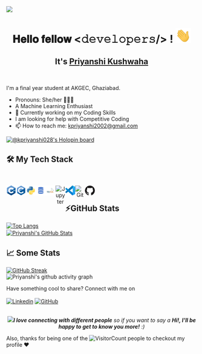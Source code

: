 <img src="https://raw.githubusercontent.com/halfrost/halfrost/master/icons/header_.png"/>
<div align="center">
<h1>𝐇𝐞𝐥𝐥𝐨 𝐟𝐞𝐥𝐥𝐨𝐰 <𝚍𝚎𝚟𝚎𝚕𝚘𝚙𝚎𝚛𝚜/> ! <img src="https://raw.githubusercontent.com/ABSphreak/ABSphreak/master/gifs/Hi.gif" width="40px" /></h1>
<h2 align="center"> It's <a  href="https://www.linkedin.com/in/priyanshi-kushwaha-59a659219//"> Priyanshi Kushwaha</a></h2>
<br>
</div>


I'm a final year student at AKGEC, Ghaziabad.

 -   Pronouns: She/her 🙋🏻‍♀️
 -   A Machine Learning Enthusiast
 - 🔭 Currently working on my Coding Skills
 -   I am looking for help with Competitive Coding
 - 📫 How to reach me: kpriyanshi2002@gmail.com


[![@kpriyanshi028's Holopin board](https://holopin.me/kpriyanshi028#badges)](https://www.holopin.io/@kpriyanshi028#badges)
## 🛠 My Tech Stack
<br>
<p align="center">
<img align="left" alt="Cpp" width="26px" src="https://raw.githubusercontent.com/devicons/devicon/master/icons/cplusplus/cplusplus-original.svg" />
<img align="left" alt="C" width="26px" src="https://raw.githubusercontent.com/devicons/devicon/master/icons/c/c-original.svg" />
<img align="left" alt="Python" width="26px" src="https://raw.githubusercontent.com/devicons/devicon/master/icons/python/python-original.svg" />
<img align="left" alt="SQL" width="26px" src="https://raw.githubusercontent.com/github/explore/80688e429a7d4ef2fca1e82350fe8e3517d3494d/topics/sql/sql.png" />
<img align="left" alt="MySQL" width="26px" src="https://raw.githubusercontent.com/github/explore/80688e429a7d4ef2fca1e82350fe8e3517d3494d/topics/mysql/mysql.png" />
<img align="left" alt="Jupyter" width="26px" src="https://cdn.svgporn.com/logos/jupyter.svg" />
<img align="left" alt="VS Code" width="26px" src="https://raw.githubusercontent.com/github/explore/80688e429a7d4ef2fca1e82350fe8e3517d3494d/topics/visual-studio-code/visual-studio-code.png" />
<img align="left" alt="Git" width="26px" src="https://www.vectorlogo.zone/logos/git-scm/git-scm-icon.svg" />
<img align="left" alt="GitHub" width="26px" src="https://raw.githubusercontent.com/github/explore/78df643247d429f6cc873026c0622819ad797942/topics/github/github.png" />
<br>
</p>


##  ⚡️GitHub Stats
[![Top Langs](https://github-readme-stats.vercel.app/api/top-langs/?username=kpriyanshi02&layout=compact&theme=react)](https://github.com/kpriyanshi02/github-readme-stats)
<br>
<a href="https://github.com/kpriyanshi02">
   <img align="center" src="https://github-readme-stats.vercel.app/api/?username=kpriyanshi02&theme=react&count_private=true" alt="Priyanshi's GitHub Stats" />
</a>
<br>

## &#x1f4c8; Some Stats
[![GitHub Streak](https://github-readme-streak-stats.herokuapp.com/?user=kpriyanshi02&theme=black-ice)](https://git.io/streak-stats)
<br>
![Priyanshi's github activity graph](https://activity-graph.herokuapp.com/graph?username=kpriyanshi02&theme=react-dark&hide_border=true&area=true)
<br>


Have something cool to share? Connect with me on \
\
[![Linkedin](https://img.shields.io/badge/-LinkedIn-222222?style=flat-square&logo=Linkedin&logoColor=white&link=https://www.linkedin.com/in/priyanshi-kushwaha-59a659219/)](https://www.linkedin.com/in/priyanshi-kushwaha-59a659219/)
[![GitHub](https://img.shields.io/badge/-GitHub-222222?style=flat-square&logo=GitHub&logoColor=white&link=https://www.github.com/kpriyanshi02/)](https://www.github.com/kpriyanshi02/)


<div align = "center">
<br>
<img src="https://media.giphy.com/media/LnQjpWaON8nhr21vNW/giphy.gif" width="60" /><em><b>I love connecting with different people</b> so if you want to say a <b>Hi!, I'll be happy to get to know you more!</b> :)</em>
</div>



Also, thanks for being one of the ![VisitorCount](https://profile-counter.glitch.me/kpriyanshi02/count.svg) people to checkout my profile :heart:
